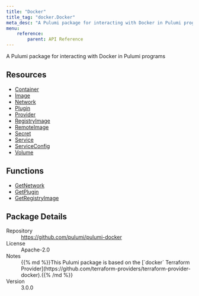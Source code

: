 ```yaml
---
title: "Docker"
title_tag: "docker.Docker"
meta_desc: "A Pulumi package for interacting with Docker in Pulumi programs"
menu:
    reference:
        parent: API Reference
---
```


<!-- WARNING: this file was generated by Pulumi Docs Generator. -->
<!-- Do not edit by hand unless you're certain you know what you are doing! -->

A Pulumi package for interacting with Docker in Pulumi programs

<h2 id="resources">Resources</h2>
<ul class="api">
    <li><a href="container" title="Container"><span class="symbol resource"></span>Container</a></li>
    <li><a href="image" title="Image"><span class="symbol resource"></span>Image</a></li>
    <li><a href="network" title="Network"><span class="symbol resource"></span>Network</a></li>
    <li><a href="plugin" title="Plugin"><span class="symbol resource"></span>Plugin</a></li>
    <li><a href="provider" title="Provider"><span class="symbol resource"></span>Provider</a></li>
    <li><a href="registryimage" title="RegistryImage"><span class="symbol resource"></span>RegistryImage</a></li>
    <li><a href="remoteimage" title="RemoteImage"><span class="symbol resource"></span>RemoteImage</a></li>
    <li><a href="secret" title="Secret"><span class="symbol resource"></span>Secret</a></li>
    <li><a href="service" title="Service"><span class="symbol resource"></span>Service</a></li>
    <li><a href="serviceconfig" title="ServiceConfig"><span class="symbol resource"></span>ServiceConfig</a></li>
    <li><a href="volume" title="Volume"><span class="symbol resource"></span>Volume</a></li>
</ul>

<h2 id="functions">Functions</h2>
<ul class="api">
    <li><a href="getnetwork" title="GetNetwork"><span class="symbol function"></span>GetNetwork</a></li>
    <li><a href="getplugin" title="GetPlugin"><span class="symbol function"></span>GetPlugin</a></li>
    <li><a href="getregistryimage" title="GetRegistryImage"><span class="symbol function"></span>GetRegistryImage</a></li>
</ul>

<h2 id="package-details">Package Details</h2>
<dl class="package-details">
	<dt>Repository</dt>
	<dd><a href="https://github.com/pulumi/pulumi-docker">https://github.com/pulumi/pulumi-docker</a></dd>
	<dt>License</dt>
	<dd>Apache-2.0</dd>
	<dt>Notes</dt>
	<dd>{{% md %}}This Pulumi package is based on the [`docker` Terraform Provider](https://github.com/terraform-providers/terraform-provider-docker).{{% /md %}}</dd>
	<dt>Version</dt>
	<dd>3.0.0</dd>
</dl>


